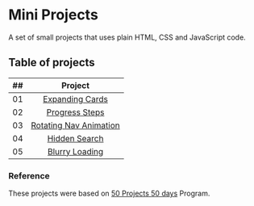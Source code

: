 # Mini Projects

A set of small projects that uses plain HTML, CSS and JavaScript code.

## Table of projects

| ##  | Project                                                                                              |
|-----|:----------------------------------------------------------------------------------------------------:|
| 01  | [Expanding Cards](https://github.com/pedroaugusto-melo/mini-projects/tree/main/expanding-cards)      |
| 02  | [Progress Steps](https://github.com/pedroaugusto-melo/mini-projects/tree/main/progress-steps)        |
| 03  | [Rotating Nav Animation](https://github.com/pedroaugusto-melo/mini-projects/tree/main/rotating-nav-animation)|
| 04  | [Hidden Search](https://github.com/pedroaugusto-melo/mini-projects/tree/main/hidden-search)|
| 05  | [Blurry Loading](https://github.com/pedroaugusto-melo/mini-projects/tree/main/blurry-loading)|
    

### Reference

These projects were based on [50 Projects 50 days](https://github.com/bradtraversy/50projects50days) Program.
